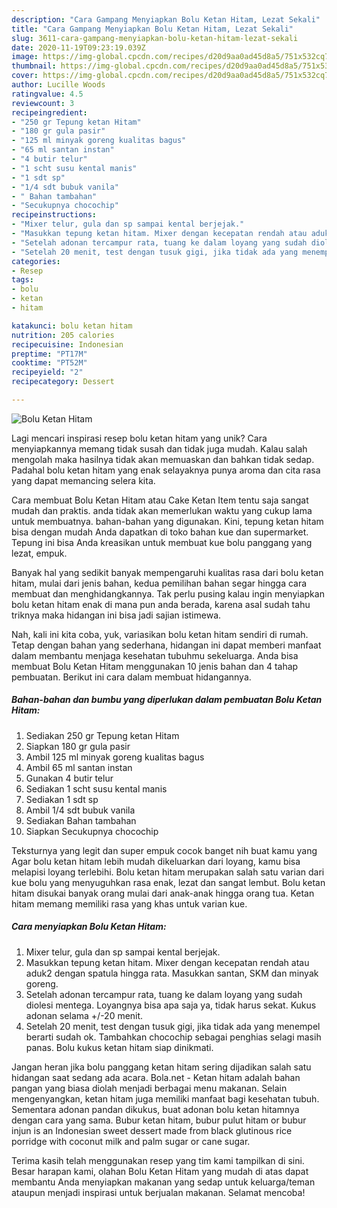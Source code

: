 ```yaml
---
description: "Cara Gampang Menyiapkan Bolu Ketan Hitam, Lezat Sekali"
title: "Cara Gampang Menyiapkan Bolu Ketan Hitam, Lezat Sekali"
slug: 3611-cara-gampang-menyiapkan-bolu-ketan-hitam-lezat-sekali
date: 2020-11-19T09:23:19.039Z
image: https://img-global.cpcdn.com/recipes/d20d9aa0ad45d8a5/751x532cq70/bolu-ketan-hitam-foto-resep-utama.jpg
thumbnail: https://img-global.cpcdn.com/recipes/d20d9aa0ad45d8a5/751x532cq70/bolu-ketan-hitam-foto-resep-utama.jpg
cover: https://img-global.cpcdn.com/recipes/d20d9aa0ad45d8a5/751x532cq70/bolu-ketan-hitam-foto-resep-utama.jpg
author: Lucille Woods
ratingvalue: 4.5
reviewcount: 3
recipeingredient:
- "250 gr Tepung ketan Hitam"
- "180 gr gula pasir"
- "125 ml minyak goreng kualitas bagus"
- "65 ml santan instan"
- "4 butir telur"
- "1 scht susu kental manis"
- "1 sdt sp"
- "1/4 sdt bubuk vanila"
- " Bahan tambahan"
- "Secukupnya chocochip"
recipeinstructions:
- "Mixer telur, gula dan sp sampai kental berjejak."
- "Masukkan tepung ketan hitam. Mixer dengan kecepatan rendah atau aduk2 dengan spatula hingga rata. Masukkan santan, SKM dan minyak goreng."
- "Setelah adonan tercampur rata, tuang ke dalam loyang yang sudah diolesi mentega. Loyangnya bisa apa saja ya, tidak harus sekat. Kukus adonan selama +/-20 menit."
- "Setelah 20 menit, test dengan tusuk gigi, jika tidak ada yang menempel berarti sudah ok. Tambahkan chocochip sebagai penghias selagi masih panas. Bolu kukus ketan hitam siap dinikmati."
categories:
- Resep
tags:
- bolu
- ketan
- hitam

katakunci: bolu ketan hitam 
nutrition: 205 calories
recipecuisine: Indonesian
preptime: "PT17M"
cooktime: "PT52M"
recipeyield: "2"
recipecategory: Dessert

---
```



![Bolu Ketan Hitam](https://img-global.cpcdn.com/recipes/d20d9aa0ad45d8a5/751x532cq70/bolu-ketan-hitam-foto-resep-utama.jpg)

Lagi mencari inspirasi resep bolu ketan hitam yang unik? Cara menyiapkannya memang tidak susah dan tidak juga mudah. Kalau salah mengolah maka hasilnya tidak akan memuaskan dan bahkan tidak sedap. Padahal bolu ketan hitam yang enak selayaknya punya aroma dan cita rasa yang dapat memancing selera kita.

Cara membuat Bolu Ketan Hitam atau Cake Ketan Item tentu saja sangat mudah dan praktis. anda tidak akan memerlukan waktu yang cukup lama untuk membuatnya. bahan-bahan yang digunakan. Kini, tepung ketan hitam bisa dengan mudah Anda dapatkan di toko bahan kue dan supermarket. Tepung ini bisa Anda kreasikan untuk membuat kue bolu panggang yang lezat, empuk.

Banyak hal yang sedikit banyak mempengaruhi kualitas rasa dari bolu ketan hitam, mulai dari jenis bahan, kedua pemilihan bahan segar hingga cara membuat dan menghidangkannya. Tak perlu pusing kalau ingin menyiapkan bolu ketan hitam enak di mana pun anda berada, karena asal sudah tahu triknya maka hidangan ini bisa jadi sajian istimewa.


Nah, kali ini kita coba, yuk, variasikan bolu ketan hitam sendiri di rumah. Tetap dengan bahan yang sederhana, hidangan ini dapat memberi manfaat dalam membantu menjaga kesehatan tubuhmu sekeluarga. Anda bisa membuat Bolu Ketan Hitam menggunakan 10 jenis bahan dan 4 tahap pembuatan. Berikut ini cara dalam membuat hidangannya.

<!--inarticleads1-->

##### Bahan-bahan dan bumbu yang diperlukan dalam pembuatan Bolu Ketan Hitam:

1. Sediakan 250 gr Tepung ketan Hitam
1. Siapkan 180 gr gula pasir
1. Ambil 125 ml minyak goreng kualitas bagus
1. Ambil 65 ml santan instan
1. Gunakan 4 butir telur
1. Sediakan 1 scht susu kental manis
1. Sediakan 1 sdt sp
1. Ambil 1/4 sdt bubuk vanila
1. Sediakan  Bahan tambahan
1. Siapkan Secukupnya chocochip


Teksturnya yang legit dan super empuk cocok banget nih buat kamu yang Agar bolu ketan hitam lebih mudah dikeluarkan dari loyang, kamu bisa melapisi loyang terlebihi. Bolu ketan hitam merupakan salah satu varian dari kue bolu yang menyuguhkan rasa enak, lezat dan sangat lembut. Bolu ketan hitam disukai banyak orang mulai dari anak-anak hingga orang tua. Ketan hitam memang memiliki rasa yang khas untuk varian kue. 

<!--inarticleads2-->

##### Cara menyiapkan Bolu Ketan Hitam:

1. Mixer telur, gula dan sp sampai kental berjejak.
1. Masukkan tepung ketan hitam. Mixer dengan kecepatan rendah atau aduk2 dengan spatula hingga rata. Masukkan santan, SKM dan minyak goreng.
1. Setelah adonan tercampur rata, tuang ke dalam loyang yang sudah diolesi mentega. Loyangnya bisa apa saja ya, tidak harus sekat. Kukus adonan selama +/-20 menit.
1. Setelah 20 menit, test dengan tusuk gigi, jika tidak ada yang menempel berarti sudah ok. Tambahkan chocochip sebagai penghias selagi masih panas. Bolu kukus ketan hitam siap dinikmati.


Jangan heran jika bolu panggang ketan hitam sering dijadikan salah satu hidangan saat sedang ada acara. Bola.net - Ketan hitam adalah bahan pangan yang biasa diolah menjadi berbagai menu makanan. Selain mengenyangkan, ketan hitam juga memiliki manfaat bagi kesehatan tubuh. Sementara adonan pandan dikukus, buat adonan bolu ketan hitamnya dengan cara yang sama. Bubur ketan hitam, bubur pulut hitam or bubur injun is an Indonesian sweet dessert made from black glutinous rice porridge with coconut milk and palm sugar or cane sugar. 

Terima kasih telah menggunakan resep yang tim kami tampilkan di sini. Besar harapan kami, olahan Bolu Ketan Hitam yang mudah di atas dapat membantu Anda menyiapkan makanan yang sedap untuk keluarga/teman ataupun menjadi inspirasi untuk berjualan makanan. Selamat mencoba!
